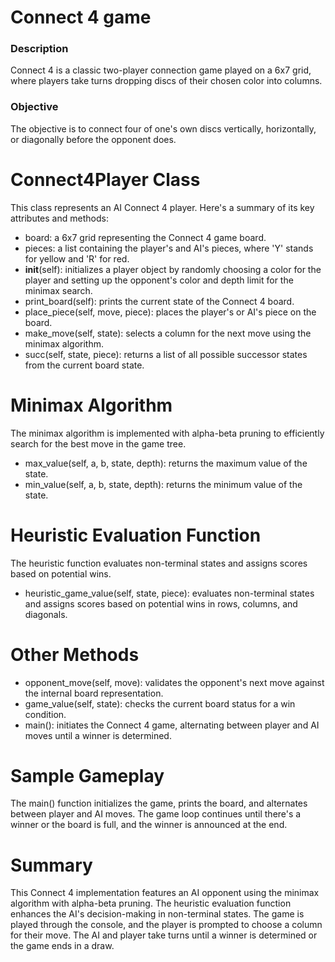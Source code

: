 # Connect 4 game
### Description
Connect 4 is a classic two-player connection game played on a 6x7 grid, where players take turns dropping discs of their chosen color into columns. 

### Objective
The objective is to connect four of one's own discs vertically, horizontally, or diagonally before the opponent does.

# Connect4Player Class
This class represents an AI Connect 4 player. Here's a summary of its key attributes and methods:
- board: a 6x7 grid representing the Connect 4 game board.
- pieces: a list containing the player's and AI's pieces, where 'Y' stands for yellow and 'R' for red.
- __init__(self): initializes a player object by randomly choosing a color for the player and setting up the opponent's color and depth limit for the minimax search.
- print_board(self): prints the current state of the Connect 4 board.
- place_piece(self, move, piece): places the player's or AI's piece on the board.
- make_move(self, state): selects a column for the next move using the minimax algorithm.
- succ(self, state, piece): returns a list of all possible successor states from the current board state.

# Minimax Algorithm
The minimax algorithm is implemented with alpha-beta pruning to efficiently search for the best move in the game tree.
- max_value(self, a, b, state, depth): returns the maximum value of the state.
- min_value(self, a, b, state, depth): returns the minimum value of the state.

# Heuristic Evaluation Function
The heuristic function evaluates non-terminal states and assigns scores based on potential wins.
- heuristic_game_value(self, state, piece): evaluates non-terminal states and assigns scores based on potential wins in rows, columns, and diagonals.

# Other Methods
- opponent_move(self, move): validates the opponent's next move against the internal board representation.
- game_value(self, state): checks the current board status for a win condition.
- main(): initiates the Connect 4 game, alternating between player and AI moves until a winner is determined.

# Sample Gameplay
The main() function initializes the game, prints the board, and alternates between player and AI moves. The game loop continues until there's a winner or the board is full, and the winner is announced at the end.

# Summary
This Connect 4 implementation features an AI opponent using the minimax algorithm with alpha-beta pruning. 
The heuristic evaluation function enhances the AI's decision-making in non-terminal states. The game is played through the console, and the player is prompted to choose a column for their move. 
The AI and player take turns until a winner is determined or the game ends in a draw.
